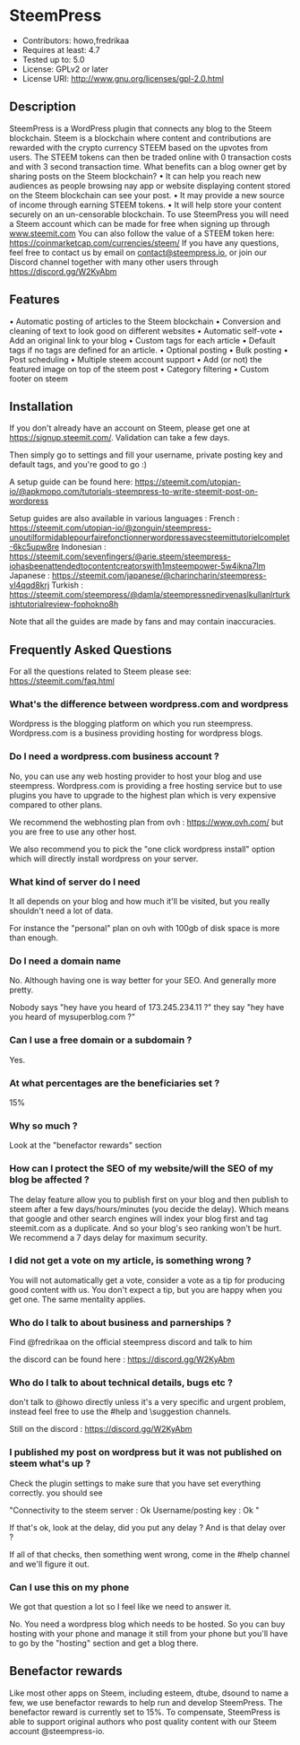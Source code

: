 
# SteemPress
- Contributors: howo,fredrikaa
- Requires at least: 4.7
- Tested up to: 5.0
- License: GPLv2 or later
- License URI: http://www.gnu.org/licenses/gpl-2.0.html

## Description

SteemPress is a WordPress plugin that connects any blog to the Steem blockchain.
Steem is a blockchain where content and contributions are rewarded with the crypto currency STEEM based on the upvotes from users. The STEEM tokens can then be traded online with 0 transaction costs and with 3 second transaction time.
What benefits can a blog owner get by sharing posts on the Steem blockchain?
    • It can help you reach new audiences as people browsing nay app or website displaying content stored on the Steem blockchain can see your post.
    • It may provide a new source of income through earning STEEM tokens.
    • It will help store your content securely on an un-censorable blockchain.
To use SteemPress you will need a Steem account which can be made for free when signing up through www.steemit.com
You can also follow the value of a STEEM token here: https://coinmarketcap.com/currencies/steem/
If you have any questions, feel free to contact us by email on contact@steempress.io, or join our Discord channel together with many other users through https://discord.gg/W2KyAbm


## Features

• Automatic posting of articles to the Steem blockchain
• Conversion and cleaning of text to look good on different websites
• Automatic self-vote
• Add an original link to your blog
• Custom tags for each article
• Default tags if no tags are defined for an article.
• Optional posting
• Bulk posting
• Post scheduling
• Multiple steem account support
• Add (or not) the featured image on top of the steem post
• Category filtering
• Custom footer on steem


## Installation

If you don't already have an account on Steem, please get one at https://signup.steemit.com/. Validation can take a few days.

Then simply go to settings and fill your username, private posting key and default tags, and you're good to go :)

A setup guide can be found here:
https://steemit.com/utopian-io/@apkmopo.com/tutorials-steempress-to-write-steemit-post-on-wordpress

Setup guides are also available in various languages :
French :
https://steemit.com/utopian-io/@zonguin/steempress-unoutilformidablepourfairefonctionnerwordpressavecsteemittutorielcomplet-6kc5upw8re
Indonesian :
https://steemit.com/sevenfingers/@arie.steem/steempress-iohasbeenattendedtocontentcreatorswith1msteempower-5w4ikna7lm
Japanese :
https://steemit.com/japanese/@charincharin/steempress-vl4qqd8krj
Turkish :
https://steemit.com/steempress/@damla/steempressnedirvenaslkullanlrturkishtutorialreview-fophokno8h

Note that all the guides are made by fans and may contain inaccuracies.

## Frequently Asked Questions

For all the questions related to Steem please see:
https://steemit.com/faq.html

### What's the difference between wordpress.com and wordpress

Wordpress is the blogging platform on which you run steempress.
Wordpress.com is a business providing hosting for wordpress blogs.

### Do I need a wordpress.com business account ? 

No, you can use any web hosting provider to host your blog and use steempress. 
Wordpress.com is providing a free hosting service but to use plugins you have to upgrade to the highest plan which is
very expensive compared to other plans. 

We recommend the webhosting plan from ovh : https://www.ovh.com/ but you are free to use any other host.

We also recommend you to pick the "one click wordpress install" option which will directly install wordpress on your
server.

### What kind of server do I need

It all depends on your blog and how much it'll be visited, but you really shouldn't need a lot of data.

For instance the "personal" plan on ovh with 100gb of disk space is more than enough. 


### Do I need a domain name 

No. Although having one is way better for your SEO. And generally more pretty.

Nobody says "hey have you heard of 173.245.234.11 ?" they say "hey have you heard of mysuperblog.com ?"

### Can I use a free domain or a subdomain ? 

Yes.

### At what percentages are the beneficiaries set  ? 

15% 

### Why so much ? 

Look at the "benefactor rewards" section 

### How can I protect the SEO of my website/will the SEO of my blog be affected ?

The delay feature allow you to publish first on your blog and then publish to steem after a few days/hours/minutes (you decide the delay). Which means that google and other search engines will index your blog first and tag steemit.com as a duplicate. And so your blog's seo ranking won't be hurt.
We recommend a 7 days delay for maximum security.


### I did not get a vote on my article, is something wrong ?  

You will not automatically get a vote, consider a vote as a tip for producing good content with us. You don't expect 
a tip, but you are happy when you get one. The same mentality applies. 

### Who do I talk to about business and parnerships ? 

Find @fredrikaa on the official steempress discord and talk to him 

the discord can be found here : https://discord.gg/W2KyAbm

### Who do I talk to about technical details, bugs etc ? 

don't talk to @howo directly unless it's a very specific and urgent problem, instead feel free to use the
\#help and \suggestion channels. 

Still on the discord : https://discord.gg/W2KyAbm 

### I published my post on wordpress but it was not published on steem what's up ? 

Check the plugin settings to make sure that you have set everything correctly. you should see 

"Connectivity to the steem server : Ok 
Username/posting key : Ok 
"

If that's ok, look at the delay, did you put any delay ? And is that delay over ? 

If all of that checks, then something went wrong, come in the #help channel and we'll figure it out.

### Can I use this on my phone 

We got that question a lot so I feel like we need to answer it. 

No. You need a wordpress blog which needs to be hosted. So you can buy hosting with your phone and manage it 
still from your phone but you'll have to go by the "hosting" section and get a blog there.


## Benefactor rewards

Like most other apps on Steem, including esteem, dtube, dsound to name a few, we use benefactor rewards to help run and develop SteemPress. The benefactor reward is currently set to 15%. To compensate, SteemPress is able to support original authors who post quality content with our Steem account @steempress-io.